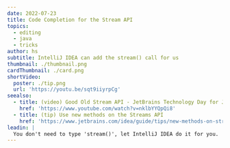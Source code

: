 ```yaml
---
date: 2022-07-23
title: Code Completion for the Stream API
topics:
  - editing
  - java
  - tricks
author: hs
subtitle: IntelliJ IDEA can add the stream() call for us
thumbnail: ./thumbnail.png
cardThumbnail: ./card.png
shortVideo:
  poster: ./tip.png
  url: 'https://youtu.be/sqt9iiyrpCg'
seealso:
  - title: (video) Good Old Stream API - JetBrains Technology Day for Java
    href: 'https://www.youtube.com/watch?v=nklbYYQpQi8'
  - title: (tip) Use new methods on the Streams API
    href: 'https://www.jetbrains.com/idea/guide/tips/new-methods-on-streams/'
leadin: |
  You don't need to type 'stream()', let IntelliJ IDEA do it for you.
---
```


